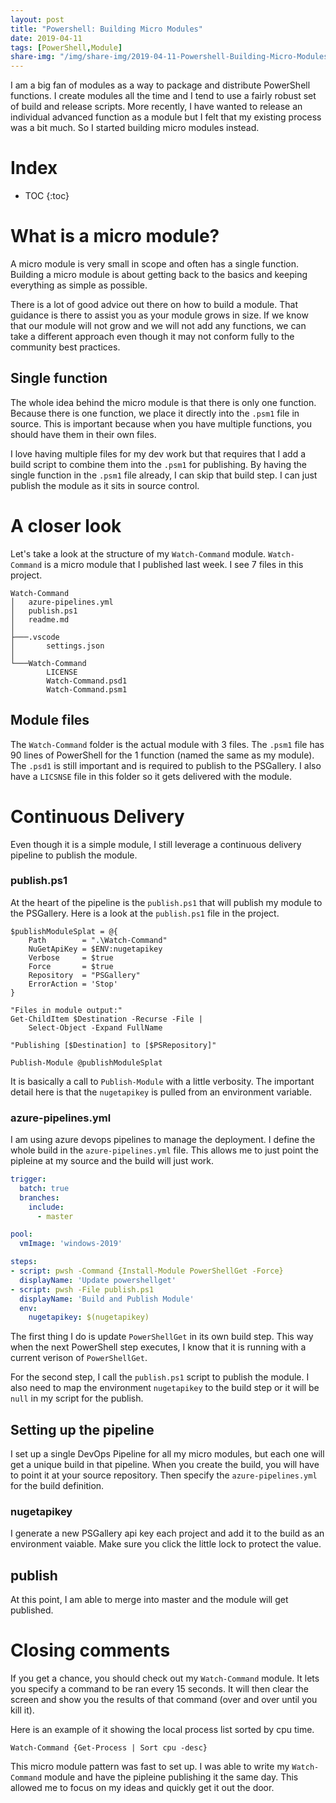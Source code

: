 ```yaml
---
layout: post
title: "Powershell: Building Micro Modules"
date: 2019-04-11
tags: [PowerShell,Module]
share-img: "/img/share-img/2019-04-11-Powershell-Building-Micro-Modules.svg"
---
```


I am a big fan of modules as a way to package and distribute PowerShell functions. I create modules all the time and I tend to use a fairly robust set of build and release scripts. More recently, I have wanted to release an individual advanced function as a module but I felt that my existing process was a bit much. So I started building micro modules instead.

<!--more-->

# Index

* TOC
{:toc}

# What is a micro module?

A micro module is very small in scope and often has a single function. Building a micro module is about getting back to the basics and keeping everything as simple as possible. 

There is a lot of good advice out there on how to build a module. That guidance is there to assist you as your module grows in size. If we know that our module will not grow and we will not add any functions, we can take a different approach even though it may not conform fully to the community best practices.

## Single function

The whole idea behind the micro module is that there is only one function. Because there is one function, we place it directly into the `.psm1` file in source. This is important because when you have multiple functions, you should have them in their own files.

I love having multiple files for my dev work but that requires that I add a build script to combine them into the `.psm1` for publishing. By having the single function in the `.psm1` file already, I can skip that build step. I can just publish the module as it sits in source control. 

# A closer look

Let's take a look at the structure of my `Watch-Command` module. `Watch-Command` is a micro module that I published last week. I see 7 files in this project.

```
Watch-Command
│   azure-pipelines.yml
│   publish.ps1
│   readme.md
│
├───.vscode
│       settings.json
│
└───Watch-Command
        LICENSE
        Watch-Command.psd1
        Watch-Command.psm1
```

## Module files

The `Watch-Command` folder is the actual module with 3 files. The `.psm1` file has 90 lines of PowerShell for the 1 function (named the same as my module). The `.psd1` is still important and is required to publish to the PSGallery. I also have a `LICSNSE` file in this folder so it gets delivered with the module.

# Continuous Delivery

Even though it is a simple module, I still leverage a continuous delivery pipeline to publish the module.

### publish.ps1

At the heart of the pipeline is the `publish.ps1` that will publish my module to the PSGallery. Here is a look at the `publish.ps1` file in the project.

``` posh
$publishModuleSplat = @{
    Path        = ".\Watch-Command"
    NuGetApiKey = $ENV:nugetapikey
    Verbose     = $true
    Force       = $true
    Repository  = "PSGallery"
    ErrorAction = 'Stop'
}

"Files in module output:"
Get-ChildItem $Destination -Recurse -File |
    Select-Object -Expand FullName

"Publishing [$Destination] to [$PSRepository]"

Publish-Module @publishModuleSplat
```

It is basically a call to `Publish-Module` with a little verbosity. The important detail here is that the `nugetapikey` is pulled from an environment variable. 

### azure-pipelines.yml

I am using azure devops pipelines to manage the deployment. I define the whole build in the `azure-pipelines.yml` file. This allows me to just point the pipleine at my source and the build will just work.

``` yaml
trigger:
  batch: true
  branches:
    include:
      - master

pool:
  vmImage: 'windows-2019'

steps:
- script: pwsh -Command {Install-Module PowerShellGet -Force}
  displayName: 'Update powershellget'
- script: pwsh -File publish.ps1
  displayName: 'Build and Publish Module'
  env:
    nugetapikey: $(nugetapikey)
```

The first thing I do is update `PowerShellGet` in its own build step. This way when the next PowerShell step executes, I know that it is running with a current verison of `PowerShellGet`.

For the second step, I call the `publish.ps1` script to publish the module. I also need to map the environment `nugetapikey` to the build step or it will be `null` in my script for the publish.

## Setting up the pipeline

I set up a single DevOps Pipeline for all my micro modules, but each one will get a unique build in that pipeline. When you create the build, you will have to point it at your source repository. Then specify the `azure-pipelines.yml` for the build definition.

### nugetapikey

I generate a new PSGallery api key each project and add it to the build as an environment vaiable. Make sure you click the little lock to protect the value.

## publish

At this point, I am able to merge into master and the module will get published. 

# Closing comments

If you get a chance, you should check out my `Watch-Command` module. It lets you specify a command to be ran every 15 seconds. It will then clear the screen and show you the results of that command (over and over until you kill it). 

Here is an example of it showing the local process list sorted by cpu time.

``` posh
Watch-Command {Get-Process | Sort cpu -desc}
```

This micro module pattern was fast to set up. I was able to write my `Watch-Command` module and have the pipleine publishing it the same day. This allowed me to focus on my ideas and quickly get it out the door.
